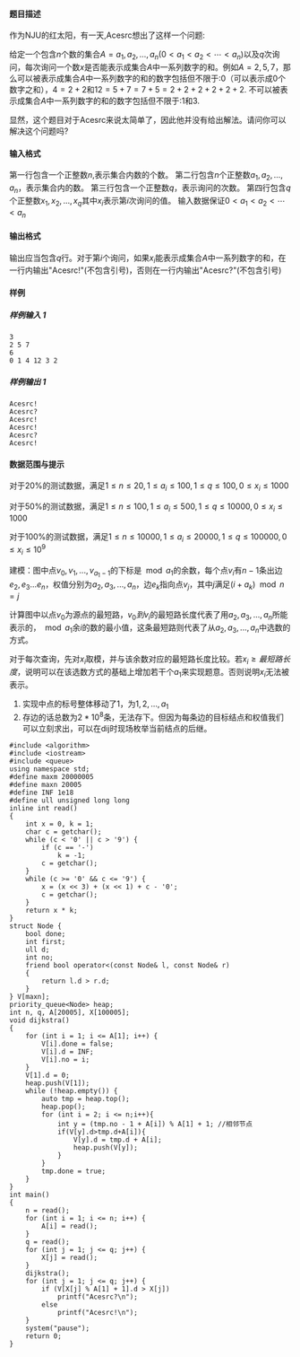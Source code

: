 #### 题目描述

作为NJU的红太阳，有一天,Acesrc想出了这样一个问题:

给定一个包含$n$个数的集合$A={a_1,a_2,…,a_n}(0<a_1<a_2<⋯<a_n)$以及$q$次询问，每次询问一个数$x$是否能表示成集合$A$中一系列数字的和。例如$A={2,5,7}$，那么可以被表示成集合$A$中一系列数字的和的数字包括但不限于:$0$（可以表示成$0$个数字之和），$4=2+2$和$12=5+7=7+5=2+2+2+2+2+2$. 不可以被表示成集合$A$中一系列数字的和的数字包括但不限于:$1$和$3$.

显然，这个题目对于Acesrc来说太简单了，因此他并没有给出解法。请问你可以解决这个问题吗?

#### 输入格式

第一行包含一个正整数$n$,表示集合内数的个数。 第二行包含$n$个正整数$a_1,a_2,…,a_n$，表示集合内的数。 第三行包含一个正整数$q$，表示询问的次数。 第四行包含$q$个正整数$x_1,x_2,…,x_q$其中$x_i$表示第$i$次询问的值。 输入数据保证$0<a_1<a_2<⋯<a_n$

#### 输出格式

输出应当包含$q$行。对于第$i$个询问，如果$x_i$能表示成集合$A$中一系列数字的和，在一行内输出"Acesrc!"(不包含引号)，否则在一行内输出"Acesrc?"(不包含引号)

#### 样例

##### 样例输入 1

```plain
3
2 5 7
6
0 1 4 12 3 2
```

##### 样例输出 1

```plain
Acesrc!
Acesrc?
Acesrc!
Acesrc!
Acesrc?
Acesrc!
```

#### 数据范围与提示

对于$20\%$的测试数据，满足$1\leq n\leq 20,1\leq a_i\leq 100,1\leq q\leq 100,0\leq x_i\leq 1000$

对于$50\%$的测试数据，满足$1\leq n\leq 100,1\leq a_i\leq 500,1\leq q\leq 10000,0\leq x_i\leq 1000$

对于$100\%$的测试数据，满足$1\leq n\leq 10000,1\leq a_i\leq 20000,1\leq q\leq 100000,0\leq x_i\leq 10^9$





建模：图中点$v_0,v_1,...,v_{a_1-1}$的下标是$\mod a_1$的余数，每个点$v_i$有$n-1$条出边$e_2,e_3...e_n$，权值分别为$a_2,a_3,...,a_n$，边$e_k$指向点$v_j$，其中$j$满足$(i+a_k) \mod n =j$

计算图中以点$v_0$为源点的最短路，$v_0到v_i$的最短路长度代表了用$a_2,a_3,...,a_n$所能表示的，$\mod a_1$余$i$的数的最小值，这条最短路则代表了从$a_2,a_3,...,a_n$中选数的方式。

对于每次查询，先对$x_i$取模，并与该余数对应的最短路长度比较。若$x_i \ge 最短路长度$，说明可以在该选数方式的基础上增加若干个$a_1$来实现题意。否则说明$x_i$无法被表示。



1. 实现中点的标号整体移动了1，为$1,2,...,a_1$
2. 存边的话总数为$2*10^8$条，无法存下。但因为每条边的目标结点和权值我们可以立刻求出，可以在dij时现场枚举当前结点的后继。

```
#include <algorithm>
#include <iostream>
#include <queue>
using namespace std;
#define maxm 20000005
#define maxn 20005
#define INF 1e18
#define ull unsigned long long
inline int read()
{
    int x = 0, k = 1;
    char c = getchar();
    while (c < '0' || c > '9') {
        if (c == '-')
            k = -1;
        c = getchar();
    }
    while (c >= '0' && c <= '9') {
        x = (x << 3) + (x << 1) + c - '0';
        c = getchar();
    }
    return x * k;
}
struct Node {
    bool done;
    int first;
    ull d;
    int no;
    friend bool operator<(const Node& l, const Node& r)
    {
        return l.d > r.d;
    }
} V[maxn];
priority_queue<Node> heap;
int n, q, A[20005], X[100005];
void dijkstra()
{
    for (int i = 1; i <= A[1]; i++) {
        V[i].done = false;
        V[i].d = INF;
        V[i].no = i;
    }
    V[1].d = 0;
    heap.push(V[1]);
    while (!heap.empty()) {
        auto tmp = heap.top();
        heap.pop();
        for (int i = 2; i <= n;i++){
            int y = (tmp.no - 1 + A[i]) % A[1] + 1; //相邻节点
            if(V[y].d>tmp.d+A[i]){
                V[y].d = tmp.d + A[i];
                heap.push(V[y]);
            }
        }
        tmp.done = true;
    }
}
int main()
{
    n = read();
    for (int i = 1; i <= n; i++) {
        A[i] = read();
    }
    q = read();
    for (int j = 1; j <= q; j++) {
        X[j] = read();
    }
    dijkstra();
    for (int j = 1; j <= q; j++) {
        if (V[X[j] % A[1] + 1].d > X[j])
            printf("Acesrc?\n");
        else
            printf("Acesrc!\n");
    }
    system("pause");
    return 0;
}
```

